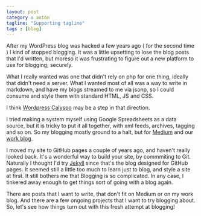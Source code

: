 ```yaml
---
layout: post
category : anton
tagline: "Supporting tagline"
tags : [blog]
---
```


After my WordPress blog was hacked a few years ago ( for the second time ) I kind of stopped blogging. It was a little upsetting to lose the blog posts that I'd written, but moreso it was frustrating to figure out a new platform to use for blogging, securely.  

What I really wanted was one that didn't rely on php for one thing, ideally that didn't need a server. What I wanted most of all was a way to write in markdown, and have my blogs streamed to me via jsonp, so I could consume and style them with standard HTML, JS and CSS.  

I think [Wordpress Calyspo](https://developer.wordpress.com/calypso/) may be a step in that direction.  

I tried making a system myself using Google Spreadsheets as a data source, but it is tricky to put it all together, with xml feeds, archives, tagging and so on. So my blogging mostly ground to a halt, but for [Medium](https://medium.com/@antonmc) and our [work blog](https://developer.ibm.com/bluemix/author/antonm-2/).

I moved my site to GitHub pages a couple of years ago, and haven't really looked back. It's a wonderful way to build your site, by commmiting to Git. Naturally I thought I'd try [Jekyll](http://jekyllrb.com/docs/drafts/) since that's the blog designed for GitHub pages. It seemed still a little too much to learn just to blog, and style a site at first. It still bothers me that Blogging is so complicated. In any case, I tinkered away enough to get things sort of going with a blog again.

There are posts that I want to write, that don't fit on Medium or on my work blog. And there are a few ongoing projects that I want to try blogging about. So, let's see how things turn out with this fresh attempt at blogging!